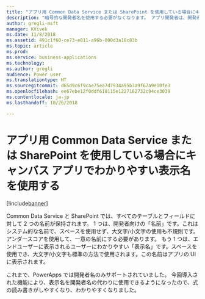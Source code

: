 ```yaml
---
title: "アプリ用 Common Data Service または SharePoint を使用している場合にキャンバス アプリでわかりやすい表示名を使用する"
description: "暗号的な開発者名を使用する必要がなくなります。 アプリ開発者は、開発者ポータルやアプリの UI で表示名を使用できるようになりました。"
author: gregli-msft
manager: KVivek
ms.date: 11/8/2018
ms.assetid: 491c1f60-ce73-e811-a96b-000d3a18c83b
ms.topic: article
ms.prod: 
ms.service: business-applications
ms.technology: 
ms.author: gregli
audience: Power user
ms.translationtype: HT
ms.sourcegitcommit: d65d9c6f9cae75ea7d7934a95b3a9f67a9e10fe3
ms.openlocfilehash: ee67ebe12f0ddf618115e1227162732c94ce3039
ms.contentlocale: ja-jp
ms.lasthandoff: 10/26/2018

---
```

# <a name="work-with-friendly-display-names-in-canvas-apps-when-using-common-data-service-for-apps-or-sharepoint"></a>アプリ用 Common Data Service または SharePoint を使用している場合にキャンバス アプリでわかりやすい表示名を使用する


[!include[banner](../../includes/banner.md)]

Common Data Service と SharePoint では、すべてのテーブルとフィールドに対して 2 つの名前が保持されます。  1 つは、開発者向けの「名前」です。これはシステム的な名前で、スペースを使用せず、大文字/小文字の使用も不規則です。アンダースコアを使用して、一意の名前にする必要があります。 もう 1 つは、エンドユーザーに表示されるユーザーにわかりやすい「表示名」です。スペースを使用でき、大文字/小文字も標準の方法で使用されます。この名前はアプリの UI に表示されます。  

これまで、PowerApps では開発者名のみサポートされていました。 今回導入された機能により、表示名を開発者名の代わりに使用できるようになったので、式の読み書きがしやすくなり、わかりやすくなりました。


